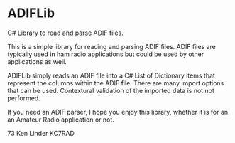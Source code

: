 # ADIFLib
C# Library to read and parse ADIF files. 

This is a simple library for reading and parsing ADIF files.  ADIF files are typically used in ham radio applications but could be used by other applications as well.  

ADIFLib simply reads an ADIF file into a C# List of Dictionary items that represent the columns within the ADIF file.  There are many import options that can be used.  Contextural validation of the imported data is not not performed.

If you need an ADIF parser, I hope you enjoy this library, whether it is for an an Amateur Radio application or not.  

73
Ken Linder
KC7RAD
